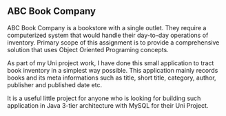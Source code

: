 ABC Book Company
------------------------------------------------------------------------------------------------------------------------------------------

ABC Book Company is a bookstore with a single outlet. They require a computerized system that would handle their day-to-day operations of inventory.  Primary scope of this assignment is to provide a comprehensive solution that uses Object Oriented Programing concepts.

As part of my Uni project work, I have done this small application to tract book inventory in a simplest way possible. This application mainly records books and its meta informations such as title, short title, category, author, publisher and published date etc. 


It is a useful little project for anyone who is looking for building such application in Java 3-tier architecture with MySQL for their Uni Project.


